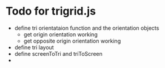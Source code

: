 # Todo for trigrid.js

- define tri orientataion function and the orientation objects
  - get origin orientation working
  - get opposite origin orientation working
- define tri layout
- define screenToTri and triToScreen
-
